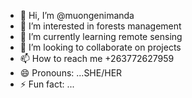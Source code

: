 - 👋 Hi, I’m @muongenimanda
- 👀 I’m interested in forests management
- 🌱 I’m currently learning remote sensing
- 💞️ I’m looking to collaborate on projects
- 📫 How to reach me +263772627959
- 😄 Pronouns: ...SHE/HER
- ⚡ Fun fact: ...

<!---
muongenimanda/muongenimanda is a ✨ special ✨ repository because its `README.md` (this file) appears on your GitHub profile.
You can click the Preview link to take a look at your changes.
--->
